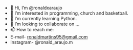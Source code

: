 - 👋 Hi, I’m @ronaldxaraujo
- 👀 I’m interested in programming, church and basketball.
- 🌱 I’m currently learning Python. 
- 💞️ I’m looking to collaborate on ...
- 📫 How to reach me:
- E-mail- ronaldmartins95@gmail.com
- Instagram- @ronald_araujo.m

<!---
ronaldxaraujo/ronaldxaraujo is a ✨ special ✨ repository because its `README.md` (this file) appears on your GitHub profile.
You can click the Preview link to take a look at your changes.
--->
